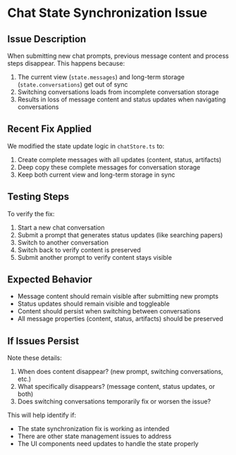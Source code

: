 # Chat State Synchronization Issue

## Issue Description
When submitting new chat prompts, previous message content and process steps disappear. This happens because:
1. The current view (`state.messages`) and long-term storage (`state.conversations`) get out of sync
2. Switching conversations loads from incomplete conversation storage
3. Results in loss of message content and status updates when navigating conversations

## Recent Fix Applied
We modified the state update logic in `chatStore.ts` to:
1. Create complete messages with all updates (content, status, artifacts)
2. Deep copy these complete messages for conversation storage
3. Keep both current view and long-term storage in sync

## Testing Steps
To verify the fix:
1. Start a new chat conversation
2. Submit a prompt that generates status updates (like searching papers)
3. Switch to another conversation
4. Switch back to verify content is preserved
5. Submit another prompt to verify content stays visible

## Expected Behavior
- Message content should remain visible after submitting new prompts
- Status updates should remain visible and toggleable
- Content should persist when switching between conversations
- All message properties (content, status, artifacts) should be preserved

## If Issues Persist
Note these details:
1. When does content disappear? (new prompt, switching conversations, etc.)
2. What specifically disappears? (message content, status updates, or both)
3. Does switching conversations temporarily fix or worsen the issue?

This will help identify if:
- The state synchronization fix is working as intended
- There are other state management issues to address
- The UI components need updates to handle the state properly 